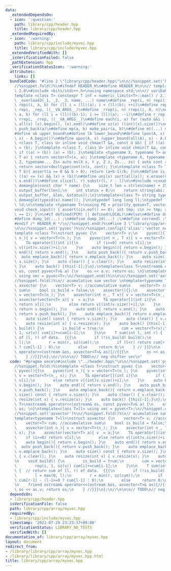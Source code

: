 ```yaml
---
data:
  _extendedDependsOn:
  - icon: ':question:'
    path: library/cpp/header.hpp
    title: library/cpp/header.hpp
  _extendedRequiredBy:
  - icon: ':warning:'
    path: library/cpp/include/myvec.hpp
    title: library/cpp/include/myvec.hpp
  _extendedVerifiedWith: []
  _isVerificationFailed: false
  _pathExtension: hpp
  _verificationStatusIcon: ':warning:'
  attributes:
    links: []
  bundledCode: "#line 2 \"library/cpp/header.hpp\"\n\n//%snippet.set('header')%\n\
    //%snippet.fold()%\n#ifndef HEADER_H\n#define HEADER_H\n\n// template version\
    \ 2.0\n#include <bits/stdc++.h>\nusing namespace std;\n\n// varibable settings\n\
    template <class T> constexpr T inf = numeric_limits<T>::max() / 2.1;\n\n#define\
    \ _overload3(_1, _2, _3, name, ...) name\n#define _rep(i, n) repi(i, 0, n)\n#define\
    \ repi(i, a, b) for (ll i = (ll)(a); i < (ll)(b); ++i)\n#define rep(...) _overload3(__VA_ARGS__,\
    \ repi, _rep, )(__VA_ARGS__)\n#define _rrep(i, n) rrepi(i, 0, n)\n#define rrepi(i,\
    \ a, b) for (ll i = (ll)((b)-1); i >= (ll)(a); --i)\n#define r_rep(...) _overload3(__VA_ARGS__,\
    \ rrepi, _rrep, )(__VA_ARGS__)\n#define each(i, a) for (auto &&i : a)\n#define\
    \ all(x) (x).begin(), (x).end()\n#define sz(x) ((int)(x).size())\n#define pb(a)\
    \ push_back(a)\n#define mp(a, b) make_pair(a, b)\n#define mt(...) make_tuple(__VA_ARGS__)\n\
    #define ub upper_bound\n#define lb lower_bound\n#define lpos(A, x) (lower_bound(all(A),\
    \ x) - A.begin())\n#define upos(A, x) (upper_bound(all(A), x) - A.begin())\ntemplate\
    \ <class T, class U> inline void chmax(T &a, const U &b) { if ((a) < (b)) (a)\
    \ = (b); }\ntemplate <class T, class U> inline void chmin(T &a, const U &b) {\
    \ if ((a) > (b)) (a) = (b); }\ntemplate <typename X, typename T> auto mv(X x,\
    \ T a) { return vector<T>(x, a); }\ntemplate <typename X, typename Y, typename\
    \ Z, typename... Zs> auto mv(X x, Y y, Z z, Zs... zs) { auto cont = mv(y, z, zs...);\
    \ return vector<decltype(cont)>(x, cont); }\n\ntemplate <class T> T cdiv(T a,\
    \ T b){ assert(a >= 0 && b > 0); return (a+b-1)/b; }\n\n#define is_in(x, a, b)\
    \ ((a) <= (x) && (x) < (b))\n#define uni(x) sort(all(x)); x.erase(unique(all(x)),\
    \ x.end())\n#define slice(l, r) substr(l, r - l)\n\n#include <cxxabi.h>\nstring\
    \ demangle(const char * name) {\n    size_t len = strlen(name) + 256;\n    char\
    \ output_buffer[len];\n    int status = 0;\n    return string(abi::__cxa_demangle(name,\
    \ output_buffer, &len, &status));\n}\ntemplate<class T> string type(T x){ return\
    \ demangle(typeid(x).name()); }\n\ntypedef long long ll;\ntypedef long double\
    \ ld;\n\ntemplate <typename T>\nusing PQ = priority_queue<T, vector<T>, greater<T>>;\n\
    void check_input() { assert(cin.eof() == 0); int tmp; cin >> tmp; assert(cin.eof()\
    \ == 1); }\n\n#if defined(PCM) || defined(LOCAL)\n#else\n#define dump(...) ;\n\
    #define dump_1d(...) ;\n#define dump_2d(...) ;\n#define cerrendl ;\n#endif\n\n\
    #endif /* HEADER_H */\n//%snippet.end()%\n#line 3 \"library/cpp/array/myvec.hpp\"\
    \n\n//%snippet.set('pyvec')%\n//%snippet.config({'alias':'vector_neg'})%\n//%snippet.fold()%\n\
    template <class T>\nstruct pyvec {\n    vector<T> v;\n    pyvec(){}\n    pyvec(int\
    \ n_){ v = vector<T>(n_); }\n    pyvec(int n_, T x){ v = vector<T>(n_, x); }\n\
    \    T& operator[](int i){\n        if (i>=0) return v[i];\n        else return\
    \ v[(int)v.size()+i];\n    }\n    auto begin(){ return v.begin(); }\n    auto\
    \ end(){ return v.end(); }\n    auto push_back(){ return v.push_back(); }\n  \
    \  auto emplace_back(){ return v.emplace_back(); }\n    auto size() const { return\
    \ v.size(); }\n    auto clear() { v.clear(); }\n    auto resize(int x) { v.resize(x);\
    \ }\n    auto back() {this[-1];}\n};\ntemplate<class T>\nostream& operator<<(ostream&\
    \ os, const pyvec<T>& a) {\n    os << a.v; return os; \n}\ntemplate<class T=ll>\
    \ using vec = pyvec<T>;\n//%snippet.end()%\n\n\n//%snippet.set('asvector')%\n\
    //%snippet.fold()%\n// acumulative sum vector \ntemplate<typename T=ll>\nstruct\
    \ asvector {\n    vector<T> v; //accumulative sum\n    vector<T> cum; //accumulative\
    \ sum\n    bool is_build = false;\n    asvector(){};\n    asvector(int n_){ v\
    \ = vector<T>(n_); }\n    asvector(int n_, T x){ v = vector<T>(n_, x); }\n   \
    \ asvector(vector<T> a){ v  = a;}\n    T& operator[](int i){\n        if (i>=0)\
    \ return v[i];\n        else return v[(int)v.size()+i];\n    }\n    auto begin(){\
    \ return v.begin(); }\n    auto end(){ return v.end(); }\n    auto push_back(){\
    \ return v.push_back(); }\n    auto emplace_back(){ return v.emplace_back(); }\n\
    \    auto size() const { return v.size(); }\n    auto clear() { v.clear(); }\n\
    \    auto resize(int x) { v.resize(x); }\n    auto back() {this[-1];}\n\n    void\
    \ build() {\n        is_build = true;\n        cum = vector<T>(v);\n        rep(i,\
    \ 1, sz(v)) cum[i]+=cum[i-1];\n    }\n\n    T sum(int l, int r) {  // return sum\
    \ of [l, r) of data.  {{{\n        if (!is_build) build();\n        l = max(0,\
    \ l);\n        r = min(r, sz(cum));\n        if (l<r) return cum[r-1] - (l-1>=0\
    \ ? cum[l-1] : 0);\n        else     return 0;\n    } // }}}\n\n    friend ostream&\
    \ operator<<(ostream &os, asvector<T>& as){//{{{\n        os << as.v; return os;\n\
    \    } //}}}\n};\n//\n\n\n// TODO\n// neg shifter vec\n"
  code: "#pragma once\n#include \"../header.hpp\"\n\n//%snippet.set('pyvec')%\n//%snippet.config({'alias':'vector_neg'})%\n\
    //%snippet.fold()%\ntemplate <class T>\nstruct pyvec {\n    vector<T> v;\n   \
    \ pyvec(){}\n    pyvec(int n_){ v = vector<T>(n_); }\n    pyvec(int n_, T x){\
    \ v = vector<T>(n_, x); }\n    T& operator[](int i){\n        if (i>=0) return\
    \ v[i];\n        else return v[(int)v.size()+i];\n    }\n    auto begin(){ return\
    \ v.begin(); }\n    auto end(){ return v.end(); }\n    auto push_back(){ return\
    \ v.push_back(); }\n    auto emplace_back(){ return v.emplace_back(); }\n    auto\
    \ size() const { return v.size(); }\n    auto clear() { v.clear(); }\n    auto\
    \ resize(int x) { v.resize(x); }\n    auto back() {this[-1];}\n};\ntemplate<class\
    \ T>\nostream& operator<<(ostream& os, const pyvec<T>& a) {\n    os << a.v; return\
    \ os; \n}\ntemplate<class T=ll> using vec = pyvec<T>;\n//%snippet.end()%\n\n\n\
    //%snippet.set('asvector')%\n//%snippet.fold()%\n// acumulative sum vector \n\
    template<typename T=ll>\nstruct asvector {\n    vector<T> v; //accumulative sum\n\
    \    vector<T> cum; //accumulative sum\n    bool is_build = false;\n    asvector(){};\n\
    \    asvector(int n_){ v = vector<T>(n_); }\n    asvector(int n_, T x){ v = vector<T>(n_,\
    \ x); }\n    asvector(vector<T> a){ v  = a;}\n    T& operator[](int i){\n    \
    \    if (i>=0) return v[i];\n        else return v[(int)v.size()+i];\n    }\n\
    \    auto begin(){ return v.begin(); }\n    auto end(){ return v.end(); }\n  \
    \  auto push_back(){ return v.push_back(); }\n    auto emplace_back(){ return\
    \ v.emplace_back(); }\n    auto size() const { return v.size(); }\n    auto clear()\
    \ { v.clear(); }\n    auto resize(int x) { v.resize(x); }\n    auto back() {this[-1];}\n\
    \n    void build() {\n        is_build = true;\n        cum = vector<T>(v);\n\
    \        rep(i, 1, sz(v)) cum[i]+=cum[i-1];\n    }\n\n    T sum(int l, int r)\
    \ {  // return sum of [l, r) of data.  {{{\n        if (!is_build) build();\n\
    \        l = max(0, l);\n        r = min(r, sz(cum));\n        if (l<r) return\
    \ cum[r-1] - (l-1>=0 ? cum[l-1] : 0);\n        else     return 0;\n    } // }}}\n\
    \n    friend ostream& operator<<(ostream &os, asvector<T>& as){//{{{\n       \
    \ os << as.v; return os;\n    } //}}}\n};\n//\n\n\n// TODO\n// neg shifter vec\n"
  dependsOn:
  - library/cpp/header.hpp
  isVerificationFile: false
  path: library/cpp/array/myvec.hpp
  requiredBy:
  - library/cpp/include/myvec.hpp
  timestamp: '2021-07-29 23:23:37+09:00'
  verificationStatus: LIBRARY_NO_TESTS
  verifiedWith: []
documentation_of: library/cpp/array/myvec.hpp
layout: document
redirect_from:
- /library/library/cpp/array/myvec.hpp
- /library/library/cpp/array/myvec.hpp.html
title: library/cpp/array/myvec.hpp
---
```

